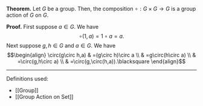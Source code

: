 **Theorem.** Let $G$ be a group. Then, the composition $\circ:G\times G\to G$ is a group action of $G$ on $G$.

**Proof.** First suppose $a\in G$. We have $$\circ(1,a)=1\circ a=a.$$Next suppose $g,h\in G$ and $a\in G$. We have
$$\begin{align}
\circ(g\circ h,a) & =(g\circ h)\circ a \\
 & =g\circ(h\circ a) \\
 & =\circ(g,h\circ a) \\
 & =\circ(g,\circ(h,a)).\blacksquare
\end{align}$$
***
Definitions used:
- [[Group]]
- [[Group Action on Set]]